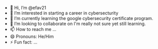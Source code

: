 - 👋 Hi, I’m @efav21
- 👀 I’m interested in starting a career in cybersecturity
- 🌱 I’m currently learning the google cybersecurity certificate program.
- 💞️ I’m looking to collaborate on I'm really not sure yet still learning.
- 📫 How to reach me ...
- 😄 Pronouns: He/Him
- ⚡ Fun fact: ...

<!---
efav21/efav21 is a ✨ special ✨ repository because its `README.md` (this file) appears on your GitHub profile.
You can click the Preview link to take a look at your changes.
--->
